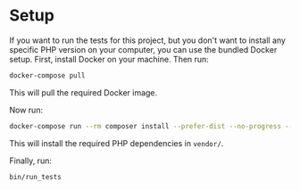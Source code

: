 # Setup

If you want to run the tests for this project, but you don't want to install any specific PHP version on your computer, you can use the bundled Docker setup.
First, install Docker on your machine.
Then run:

```bash
docker-compose pull
```

This will pull the required Docker image.

Now run:

```bash
docker-compose run --rm composer install --prefer-dist --no-progress --ignore-platform-reqs
```

This will install the required PHP dependencies in `vendor/`.

Finally, run:

```
bin/run_tests
```
